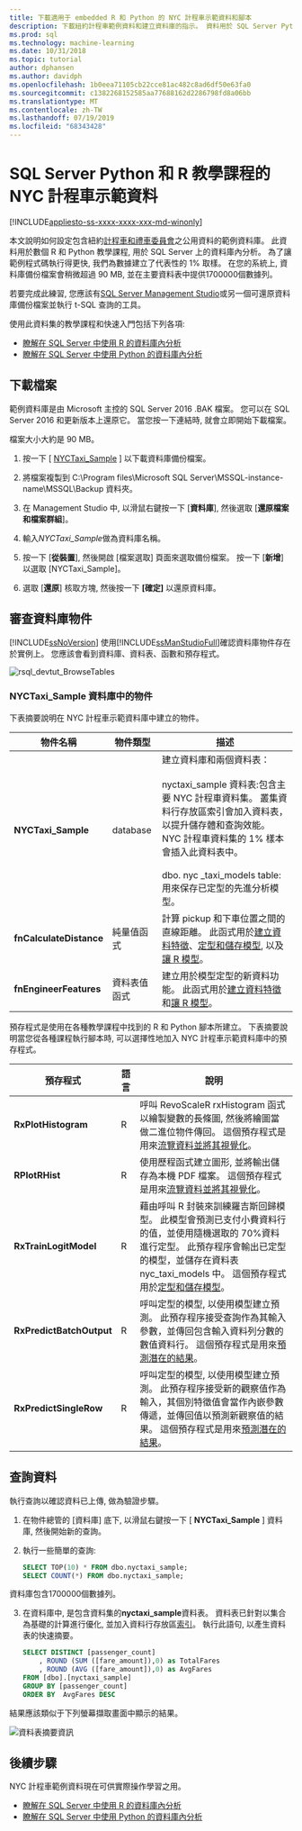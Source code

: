 ```yaml
---
title: 下載適用于 embedded R 和 Python 的 NYC 計程車示範資料和腳本
description: 下載紐約計程車範例資料和建立資料庫的指示。 資料用於 SQL Server Python 和 R 語言教學課程, 示範如何在 SQL Server 預存程式和 T-sql 函數中內嵌腳本。
ms.prod: sql
ms.technology: machine-learning
ms.date: 10/31/2018
ms.topic: tutorial
author: dphansen
ms.author: davidph
ms.openlocfilehash: 1b0eea71105cb22cce81ac482c8ad6df50e63fa0
ms.sourcegitcommit: c1382268152585aa77688162d2286798fd8a06bb
ms.translationtype: MT
ms.contentlocale: zh-TW
ms.lasthandoff: 07/19/2019
ms.locfileid: "68343428"
---
```

# <a name="nyc-taxi-demo-data-for-sql-server-python-and-r-tutorials"></a>SQL Server Python 和 R 教學課程的 NYC 計程車示範資料
[!INCLUDE[appliesto-ss-xxxx-xxxx-xxx-md-winonly](../../includes/appliesto-ss-xxxx-xxxx-xxx-md-winonly.md)]

本文說明如何設定包含紐約[計程車和禮車委員會](http://www.nyc.gov/html/tlc/html/about/trip_record_data.shtml)之公用資料的範例資料庫。 此資料用於數個 R 和 Python 教學課程, 用於 SQL Server 上的資料庫內分析。 為了讓範例程式碼執行得更快, 我們為數據建立了代表性的 1% 取樣。 在您的系統上, 資料庫備份檔案會稍微超過 90 MB, 並在主要資料表中提供1700000個數據列。

若要完成此練習, 您應該有[SQL Server Management Studio](https://docs.microsoft.com/sql/ssms/download-sql-server-management-studio-ssms?view=sql-server-2017)或另一個可還原資料庫備份檔案並執行 t-SQL 查詢的工具。

使用此資料集的教學課程和快速入門包括下列各項:

+ [瞭解在 SQL Server 中使用 R 的資料庫內分析](sqldev-in-database-r-for-sql-developers.md)
+ [瞭解在 SQL Server 中使用 Python 的資料庫內分析](sqldev-in-database-python-for-sql-developers.md)

## <a name="download-files"></a>下載檔案

範例資料庫是由 Microsoft 主控的 SQL Server 2016 .BAK 檔案。 您可以在 SQL Server 2016 和更新版本上還原它。 當您按一下連結時, 就會立即開始下載檔案。 

檔案大小大約是 90 MB。

1. 按一下 [ [NYCTaxi_Sample](https://sqlmldoccontent.blob.core.windows.net/sqlml/NYCTaxi_Sample.bak) ] 以下載資料庫備份檔案。

2. 將檔案複製到 C:\Program files\Microsoft SQL Server\MSSQL-instance-name\MSSQL\Backup 資料夾。

3. 在 Management Studio 中, 以滑鼠右鍵按一下 [**資料庫**], 然後選取 [**還原檔案和檔案群組**]。

4. 輸入*NYCTaxi_Sample*做為資料庫名稱。

5. 按一下 [**從裝置**], 然後開啟 [檔案選取] 頁面來選取備份檔案。 按一下 [**新增**] 以選取 [NYCTaxi_Sample]。

6. 選取 [**還原**] 核取方塊, 然後按一下 **[確定]** 以還原資料庫。

## <a name="review-database-objects"></a>審查資料庫物件
   
[!INCLUDE[ssNoVersion](../../includes/ssnoversion-md.md)] 使用[!INCLUDE[ssManStudioFull](../../includes/ssmanstudiofull-md.md)]確認資料庫物件存在於實例上。 您應該會看到資料庫、資料表、函數和預存程式。
  
   ![rsql_devtut_BrowseTables](media/rsql-devtut-browsetables.png "rsql_devtut_BrowseTables")

### <a name="objects-in-nyctaxisample-database"></a>NYCTaxi_Sample 資料庫中的物件

下表摘要說明在 NYC 計程車示範資料庫中建立的物件。

|**物件名稱**|**物件類型**|**描述**|
|----------|------------------------|---------------|
|**NYCTaxi_Sample** | database | 建立資料庫和兩個資料表：<br /><br />nyctaxi_sample 資料表:包含主要 NYC 計程車資料集。 叢集資料行存放區索引會加入資料表，以提升儲存體和查詢效能。 NYC 計程車資料集的 1% 樣本會插入此資料表中。<br /><br />dbo. nyc _taxi_models table:用來保存已定型的先進分析模型。|
|**fnCalculateDistance** |純量值函式 | 計算 pickup 和下車位置之間的直線距離。 此函式用於[建立資料特徵](sqldev-create-data-features-using-t-sql.md)、[定型和儲存模型](sqldev-train-and-save-a-model-using-t-sql.md), 以及[讓 R 模型](sqldev-operationalize-the-model.md)。|
|**fnEngineerFeatures** |資料表值函式 | 建立用於模型定型的新資料功能。 此函式用於[建立資料特徵](sqldev-create-data-features-using-t-sql.md)和[讓 R 模型](sqldev-operationalize-the-model.md)。|


預存程式是使用在各種教學課程中找到的 R 和 Python 腳本所建立。 下表摘要說明當您從各種課程執行腳本時, 可以選擇性地加入 NYC 計程車示範資料庫中的預存程式。

|**預存程式**|**語言**|**說明**|
|-------------------------|------------|---------------|
|**RxPlotHistogram** |R | 呼叫 RevoScaleR rxHistogram 函式以繪製變數的長條圖, 然後將繪圖當做二進位物件傳回。 這個預存程式是用來[流覽資料並將其視覺化](sqldev-explore-and-visualize-the-data.md)。|
|**RPlotRHist** |R| 使用歷程函式建立圖形, 並將輸出儲存為本機 PDF 檔案。 這個預存程式是用來[流覽資料並將其視覺化](sqldev-explore-and-visualize-the-data.md)。|
|**RxTrainLogitModel**  |R| 藉由呼叫 R 封裝來訓練羅吉斯回歸模型。 此模型會預測已支付小費資料行的值，並使用隨機選取的 70%資料進行定型。 此預存程序會輸出已定型的模型，並儲存在資料表 nyc_taxi_models 中。 這個預存程式用於[定型和儲存模型](sqldev-train-and-save-a-model-using-t-sql.md)。|
|**RxPredictBatchOutput**  |R | 呼叫定型的模型, 以使用模型建立預測。 此預存程序接受查詢作為其輸入參數，並傳回包含輸入資料列分數的數值資料行。 這個預存程式是用來[預測潛在的結果](sqldev-operationalize-the-model.md)。|
|**RxPredictSingleRow**  |R| 呼叫定型的模型, 以使用模型建立預測。 此預存程序接受新的觀察值作為輸入，其個別特徵值會當作內嵌參數傳遞，並傳回值以預測新觀察值的結果。 這個預存程式是用來[預測潛在的結果](sqldev-operationalize-the-model.md)。|

## <a name="query-the-data"></a>查詢資料

執行查詢以確認資料已上傳, 做為驗證步驟。

1. 在物件總管的 [資料庫] 底下, 以滑鼠右鍵按一下 [ **NYCTaxi_Sample** ] 資料庫, 然後開始新的查詢。

2. 執行一些簡單的查詢:

    ```sql
    SELECT TOP(10) * FROM dbo.nyctaxi_sample;
    SELECT COUNT(*) FROM dbo.nyctaxi_sample;
    ```
資料庫包含1700000個數據列。

3. 在資料庫中, 是包含資料集的**nyctaxi_sample**資料表。 資料表已針對以集合為基礎的計算進行優化, 並加入資料行存放區[索引](../../relational-databases/indexes/columnstore-indexes-overview.md)。 執行此語句, 以產生資料表的快速摘要。

    ```sql
    SELECT DISTINCT [passenger_count]
        , ROUND (SUM ([fare_amount]),0) as TotalFares
        , ROUND (AVG ([fare_amount]),0) as AvgFares
    FROM [dbo].[nyctaxi_sample]
    GROUP BY [passenger_count]
    ORDER BY  AvgFares DESC
    ````
結果應該類似于下列螢幕擷取畫面中顯示的結果。

  ![資料表摘要資訊](media/nyctaxidatatablesummary.png "查詢結果")

## <a name="next-steps"></a>後續步驟

NYC 計程車範例資料現在可供實際操作學習之用。

+ [瞭解在 SQL Server 中使用 R 的資料庫內分析](sqldev-in-database-r-for-sql-developers.md)
+ [瞭解在 SQL Server 中使用 Python 的資料庫內分析](sqldev-in-database-python-for-sql-developers.md)